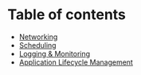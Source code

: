 # Table of contents

* [Networking](README.md)
* [Scheduling](scheduling.md)
* [Logging & Monitoring](logging-and-monitoring.md)
* [Application Lifecycle Management](application-lifecycle-management.md)


